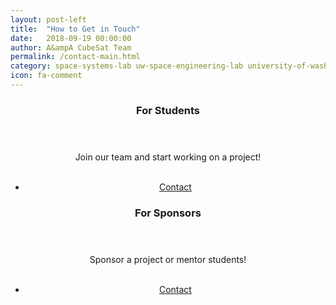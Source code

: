 ```yaml
---
layout: post-left
title:  "How to Get in Touch"
date:   2018-09-19 00:00:00
author: A&ampA CubeSat Team
permalink: /contact-main.html
category: space-systems-lab uw-space-engineering-lab university-of-washington-space uw-space sponsor-uw students contact
icon: fa-comment
---
```

<section class="wrapper style4">
	<div class="row">
		<div class="6u">
			<center>
				<header> <h3> For Students </h3></header>
				Join our team and start working on a project! <br><br/>
				<footer>
					<ul class="buttons">
						<li><a href="/contact-students.html" class="button special">Contact</a></li>
					</ul>
				</footer>
			</center>
		</div>
		<div class="6u">
			<center>
				<header> <h3> For Sponsors </h3></header>
				Sponsor a project or mentor students! <br><br/>
				<footer>
					<ul class="buttons">
						<li><a href="/contact-sponsor.html" class="button special">Contact</a></li>
					</ul>
				</footer>
			</center>
		</div>
	</div>
</section>


